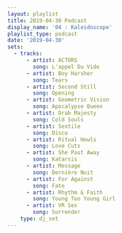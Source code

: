 ```yaml
---
layout: playlist
title: 2019-04-30 Podcast
display_name: '04 : Kaleidoscope'
playlist_type: podcast
date: '2019-04-30'
sets:
  - tracks:
      - artist: ACTORS
        song: L'appel Du Vide
      - artist: Boy Harsher
        song: Tears
      - artist: Second Still
        song: Opening
      - artist: Geometric Vision
        song: Apocalypse Queen
      - artist: Drab Majesty
        song: Cold Souls
      - artist: Sextile
        song: Disco
      - artist: Ritual Howls
        song: Love Cuts
      - artist: She Past Away
        song: Katarsis
      - artist: Message
        song: Dernière Nuit
      - artist: For Against
        song: Fate
      - artist: Rhythm & Faith
        song: Young Too Young Girl
      - artist: VR Sex
        song: Surrender
    type: dj_set
---
```


